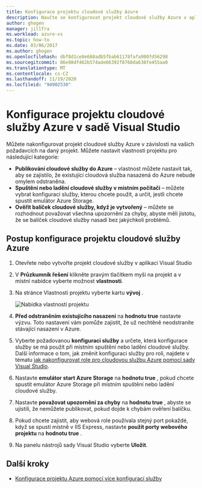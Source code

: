 ```yaml
---
title: Konfigurace projektu cloudové služby Azure
description: Naučte se konfigurovat projekt cloudové služby Azure v aplikaci Visual Studio v závislosti na vašich požadavcích na daný projekt.
author: ghogen
manager: jillfra
ms.workload: azure-vs
ms.topic: how-to
ms.date: 03/06/2017
ms.author: ghogen
ms.openlocfilehash: dbf8d1ce8e668adb5fbab61178fafa980fd56298
ms.sourcegitcommit: 86e98df462b574ade66392f8760da638fe455aa0
ms.translationtype: MT
ms.contentlocale: cs-CZ
ms.lasthandoff: 11/19/2020
ms.locfileid: "94902530"
---
```

# <a name="configure-an-azure-cloud-service-project-with-visual-studio"></a>Konfigurace projektu cloudové služby Azure v sadě Visual Studio
Můžete nakonfigurovat projekt cloudové služby Azure v závislosti na vašich požadavcích na daný projekt. Můžete nastavit vlastnosti projektu pro následující kategorie:

- **Publikování cloudové služby do Azure** – vlastnost můžete nastavit tak, aby se zajistilo, že existující cloudová služba nasazená do Azure nebude omylem odstraněna.
- **Spuštění nebo ladění cloudové služby v místním počítači** – můžete vybrat konfiguraci služby, kterou chcete použít, a určit, jestli chcete spustit emulátor Azure Storage.
- **Ověřit balíček cloudové služby, když je vytvořený** – můžete se rozhodnout považovat všechna upozornění za chyby, abyste měli jistotu, že se balíček cloudové služby nasadí bez jakýchkoli problémů.

## <a name="steps-to-configure-an-azure-cloud-service-project"></a>Postup konfigurace projektu cloudové služby Azure
1. Otevřete nebo vytvořte projekt cloudové služby v aplikaci Visual Studio

1. V **Průzkumník řešení** klikněte pravým tlačítkem myši na projekt a v místní nabídce vyberte možnost **vlastnosti**.

1. Na stránce Vlastnosti projektu vyberte kartu **vývoj** .

    ![Nabídka vlastností projektu](./media/vs-azure-tools-configuring-an-azure-project/solution-explorer-project-properties-menu.png)

1. **Před odstraněním existujícího nasazení** na **hodnotu true** nastavte výzvu. Toto nastavení vám pomůže zajistit, že už nechtěně neodstraníte stávající nasazení v Azure.

1. Vyberte požadovanou **konfiguraci služby** a určete, která konfigurace služby se má použít při místním spuštění nebo ladění cloudové služby. Další informace o tom, jak změnit konfiguraci služby pro roli, najdete v tématu [jak nakonfigurovat role pro cloudovou službu Azure pomocí sady Visual Studio](./vs-azure-tools-configure-roles-for-cloud-service.md).

1. Nastavte **emulátor start Azure Storage** na **hodnotu true** , pokud chcete spustit emulátor Azure Storage při místním spuštění nebo ladění cloudové služby.

1. Nastavte **považovat upozornění za chyby** na **hodnotu true** , abyste se ujistili, že nemůžete publikovat, pokud dojde k chybám ověření balíčku.

1. Pokud chcete zajistit, aby webová role používala stejný port pokaždé, když se spustí místně v IIS Express, nastavte **použít porty webového projektu** na **hodnotu true** .

1. Na panelu nástrojů sady Visual Studio vyberte **Uložit**.

## <a name="next-steps"></a>Další kroky
- [Konfigurace projektu Azure pomocí více konfigurací služby](vs-azure-tools-multiple-services-project-configurations.md)
